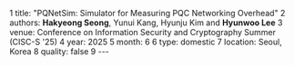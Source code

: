   1 title: "PQNetSim: Simulator for Measuring PQC Networking Overhead"
  2 authors: <b>Hakyeong Seong</b>, Yunui Kang, Hyunju Kim and <b>Hyunwoo Lee</b>
  3 venue: Conference on Information Security and Cryptography Summer (CISC-S '25)
  4 year: 2025
  5 month: 6
  6 type: domestic
  7 location: Seoul, Korea
  8 quality: false
  9 ---

